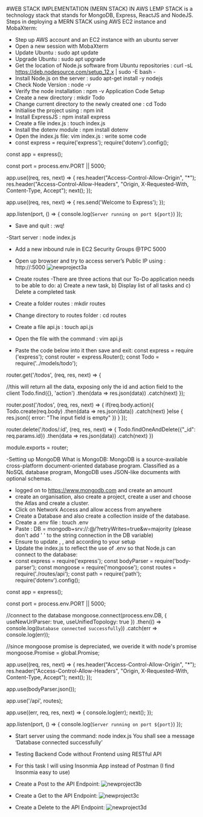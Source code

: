 #WEB STACK IMPLEMENTATION (MERN STACK) IN AWS 
LEMP STACK is a technology stack that stands for MongoDB, Express, ReactJS and NodeJS. 
Steps in deploying a MERN STACK using AWS EC2 instance and MobaXterm:
- Step up AWS account and an EC2 instance with an ubuntu server
- Open a new session with MobaXterm
-  Update Ubuntu : sudo apt update
-  Upgrade Ubuntu : sudo apt upgrade
-  Get the location of Node.js software from Ubuntu repositories : curl -sL https://deb.nodesource.com/setup_12.x | sudo -E bash -
-  Install Node.js on the server : sudo apt-get install -y nodejs
-  Check Node Version : node -v
-  Verify the node installation  : npm -v 
Application Code Setup
- Create a new directory : mkdir Todo
- Change current directory to the newly created one : cd Todo
- Initialise the project using : npm init
- Install ExpressJS : npm install express
- Create a file index.js : touch index.js
- Install the dotenv module : npm install dotenv
- Open the index.js file: vim index.js : write some code
- const express = require('express');
require('dotenv').config();

const app = express();

const port = process.env.PORT || 5000;

app.use((req, res, next) => {
res.header("Access-Control-Allow-Origin", "\*");
res.header("Access-Control-Allow-Headers", "Origin, X-Requested-With, Content-Type, Accept");
next();
});

app.use((req, res, next) => {
res.send('Welcome to Express');
});

app.listen(port, () => {
console.log(`Server running on port ${port}`)
});

- Save and quit : :wq!

-Start server : node index.js
- Add a new inbound rule in EC2 Security Groups @TPC 5000
- Open up browser and try to access server’s Public IP using :  http://<PublicIP-or-PublicDNS>:5000
![newproject3a](https://user-images.githubusercontent.com/40290711/116162814-7167fe00-a6ee-11eb-9647-18625a285192.PNG)

- Create routes
-There are three actions that our To-Do application needs to be able to do: a) Create a new task, b) Display list of all tasks and c) Delete a completed task
- Create a folder routes : mkdir routes
- Change directory to routes folder : cd routes
- Create a file api.js : touch api.js
- Open the file with the command : vim api.js
- Paste the code below into it then save and exit:
const express = require ('express');
const router = express.Router();
const Todo = require('../models/todo');

router.get('/todos', (req, res, next) => {

//this will return all the data, exposing only the id and action field to the client
Todo.find({}, 'action')
.then(data => res.json(data))
.catch(next)
});

router.post('/todos', (req, res, next) => {
if(req.body.action){
Todo.create(req.body)
.then(data => res.json(data))
.catch(next)
}else {
res.json({
error: "The input field is empty"
})
}
});

router.delete('/todos/:id', (req, res, next) => {
Todo.findOneAndDelete({"_id": req.params.id})
.then(data => res.json(data))
.catch(next)
})

module.exports = router;

-Setting up MongoDB
What is MongoDB: MongoDB is a source-available cross-platform document-oriented database program. Classified as a NoSQL database program, MongoDB uses JSON-like documents with optional schemas. 
- logged on to https://www.mongodb.com and create an amount 
- create an organisation, also create a project, create a user and choose the Atlas and create a cluster.
- Click on Network Access and allow access from anywhere
- Create a Database and also create a collection inside of the database.
- Create a .env file : touch .env
- Paste : DB = mongodb+srv://<username>:<password>@<network-address>/<dbname>?retryWrites=true&w=majority (please don't add ' ' to the string connection in the DB variable)
- Ensure to update <username>, <password>, <network-address> and <database> according to your setup
- Update the index.js to reflect the use of .env so that Node.js can connect to the database:
- const express = require('express');
const bodyParser = require('body-parser');
const mongoose = require('mongoose');
const routes = require('./routes/api');
const path = require('path');
require('dotenv').config();

const app = express();

const port = process.env.PORT || 5000;

//connect to the database
mongoose.connect(process.env.DB, { useNewUrlParser: true, useUnifiedTopology: true })
.then(() => console.log(`Database connected successfully`))
.catch(err => console.log(err));

//since mongoose promise is depreciated, we overide it with node's promise
mongoose.Promise = global.Promise;

app.use((req, res, next) => {
res.header("Access-Control-Allow-Origin", "\*");
res.header("Access-Control-Allow-Headers", "Origin, X-Requested-With, Content-Type, Accept");
next();
});

app.use(bodyParser.json());

app.use('/api', routes);

app.use((err, req, res, next) => {
console.log(err);
next();
});

app.listen(port, () => {
console.log(`Server running on port ${port}`)
});
- Start server using the command:
node index.js
You shall see a message ‘Database connected successfully’

- Testing Backend Code without Frontend using RESTful API
- For this task I will using Insonmia App instead of Postman (I find Insonmia easy to use)
- Create a Post to the API Endpoint:
![newproject3b](https://user-images.githubusercontent.com/40290711/116369466-50dc9880-a801-11eb-82e1-ec490c6df676.PNG)

- Create a Get to the API Endpoint:
![newproject3c](https://user-images.githubusercontent.com/40290711/116370388-42db4780-a802-11eb-92b0-703ae640b2e5.PNG)

- Create a Delete to the API Endpoint:
![newproject3d](https://user-images.githubusercontent.com/40290711/116370710-9188e180-a802-11eb-903a-648da053af89.PNG)
